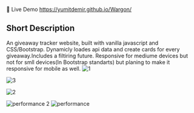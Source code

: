 🔴 Live Demo https://yumitdemir.github.io/Wargon/

## Short Description
An giveaway tracker website, built with vanilla javascript and CSS/Bootstrap. Dynamicly loades api data and create cards for every giveaway.Includes a filtiring future. Responsive for mediume devices but not for smll devices(In Bootstrap standarts) but planing to make it responsive for mobile as well.
![1](https://user-images.githubusercontent.com/108368506/205437860-ad8e1eb5-e751-4727-8322-aa7676748301.PNG)

![3](https://user-images.githubusercontent.com/108368506/205437858-b7d0fec2-cdcb-4154-af20-d2e61c3c2d12.PNG)

![2](https://user-images.githubusercontent.com/108368506/205437862-2ec66bb0-7847-437c-b394-89e30b1899af.PNG)

![performance 2](https://user-images.githubusercontent.com/108368506/205437865-cbca7d47-5614-41ce-b57a-d502392ff598.PNG)
![performance](https://user-images.githubusercontent.com/108368506/205437867-f0b5e54b-bed9-450c-af81-b17bb6cf7d9c.PNG)
